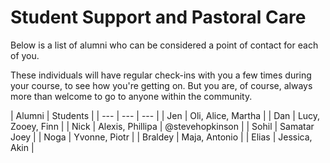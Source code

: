 # Student Support and Pastoral Care
Below is a list of alumni who can be considered a point of contact for each of you.

These individuals will have regular check-ins with you a few times during your course, to see how you're getting on. But you are, of course, always more than welcome to go to anyone within the community.

| Alumni | Students |
| --- | --- | --- |
| Jen | Oli, Alice, Martha |
| Dan | Lucy, Zooey, Finn |
| Nick | Alexis, Phillipa | @stevehopkinson |
| Sohil | Samatar Joey |
| Noga | Yvonne, Piotr |
| Braldey | Maja, Antonio |
| Elias | Jessica, Akin |
